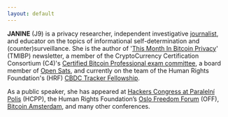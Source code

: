 ```yaml
---
layout: default
---
```


**JANINE** (J9) is a privacy researcher, independent investigative [journalist](https://einzelgaengerinmotte.files.wordpress.com/2018/02/revision-controlled_journalism_v2.pdf), and educator on the topics of informational self-determination and (counter)surveillance. She is the author of '[This Month In Bitcoin Privacy](https://enegnei.github.io/This-Month-In-Bitcoin-Privacy/)' (TMIBP) newsletter, a member of the CryptoCurrency Certification Consortium (C4)'s [Certified Bitcoin Professional exam committee](https://cryptoconsortium.org/team-c4/), a board member of [Open Sats](https://opensats.org/about/j9), and currently on the team of the Human Rights Foundation's (HRF) [CBDC Tracker Fellowship](https://cbdchumanrights.org/).

As a public speaker, she has appeared at [Hackers Congress at Paralelní Polis](https://youtu.be/PXuCH89Arv4) (HCPP), the Human Rights Foundation’s [Oslo Freedom Forum](https://www.youtube.com/watch?v=Dd6jXAeNPAM) (OFF), [Bitcoin Amsterdam](https://youtu.be/mX0zdqejv4o), and many other conferences.
